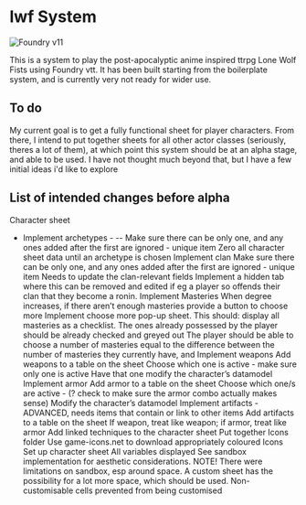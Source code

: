 # lwf System

![Foundry v11](https://img.shields.io/badge/foundry-v11-green)

This is a system to play the post-apocalyptic anime inspired ttrpg Lone Wolf Fists using Foundry vtt. It has been built starting from the boilerplate system, and is currently very not ready for wider use.

## To do
My current goal is to get a fully functional sheet for player characters. From there, I intend to put together sheets for all other actor classes (seriously, theres a lot of them), at which point this system should be at an alpha stage, and able to be used. I have not thought much beyond that, but I have a few initial ideas i'd like to explore

## List of intended changes before alpha
Character sheet
 - Implement archetypes - 
 -- Make sure there can be only one, and any ones added after the first are ignored - unique item
Zero all character sheet data until an archetype is chosen
Implement clan
Make sure there can be only one, and any ones added after the first are ignored - unique item
Needs to update the clan-relevant fields
Implement a hidden tab where this can be removed and edited if eg a player so offends their clan that they become a ronin.
Implement Masteries
When degree increases, if there aren’t enough masteries provide a button to choose more
Implement choose more pop-up sheet. This should: 
display all masteries as a checklist.
The ones already possessed by the player should be already checked and greyed out
The player should be able to choose a number of masteries equal to the difference between the number of masteries they currently have, and 
Implement weapons
Add weapons to a table on the sheet
Choose which one is active - make sure only one is active
Have that one modify the character’s datamodel
Implement armor
Add armor to a table on the sheet
Choose which one/s are active - (? check to make sure the armor combo actually makes sense)
Modify the character’s datamodel
Implement artifacts - ADVANCED, needs items that contain or link to other items
Add artifacts to a table on the sheet
If weapon, treat like weapon; if armor, treat like armor
Add linked techniques to the character sheet
Put together Icons folder
Use game-icons.net to download appropriately coloured Icons
Set up character sheet
All variables displayed
See sandbox implementation for aesthetic considerations. NOTE! There were limitations on sandbox, esp around space. A custom sheet has the possibility for a lot more space, which should be used.
Non-customisable cells prevented from being customised
